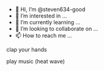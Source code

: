 - 👋 Hi, I’m @steven634-good
- 👀 I’m interested in ...
- 🌱 I’m currently learning ...
- 💞️ I’m looking to collaborate on ...
- 📫 How to reach me ...

<!---
steven634-good/steven634-good is a ✨ special ✨ repository because its `README.md` (this file) appears on your GitHub profile.
You can click the Preview link to take a look at your changes.
--->clap your hands
play music (heat wave)
